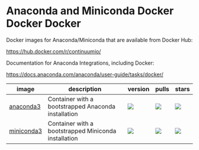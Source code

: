 # Anaconda and Miniconda Docker Docker Docker

Docker images for Anaconda/Miniconda that are available from Docker Hub:

https://hub.docker.com/r/continuumio/

Documentation for Anaconda Integrations, including Docker:

https://docs.anaconda.com/anaconda/user-guide/tasks/docker/


image            | description                               | version | pulls | stars
---------------- | ----------------------------------------- | ------- | ----- | -----
[anaconda3](https://hub.docker.com/r/continuumio/anaconda3)    | Container with a bootstrapped Anaconda installation  | [![](https://img.shields.io/docker/v/continuumio/anaconda3?sort=semver)](https://hub.docker.com/r/continuumio/anaconda3)   | [![](https://img.shields.io/docker/pulls/continuumio/anaconda3)](https://hub.docker.com/r/continuumio/anaconda3)   | [![](https://img.shields.io/docker/stars/continuumio/anaconda3)](https://hub.docker.com/r/continuumio/anaconda3)
[miniconda3](https://hub.docker.com/r/continuumio/miniconda3)  | Container with a bootstrapped Miniconda installation | [![](https://img.shields.io/docker/v/continuumio/miniconda3?sort=semver)](https://hub.docker.com/r/continuumio/miniconda3) | [![](https://img.shields.io/docker/pulls/continuumio/miniconda3)](https://hub.docker.com/r/continuumio/miniconda3) | [![](https://img.shields.io/docker/stars/continuumio/miniconda3)](https://hub.docker.com/r/continuumio/miniconda3)